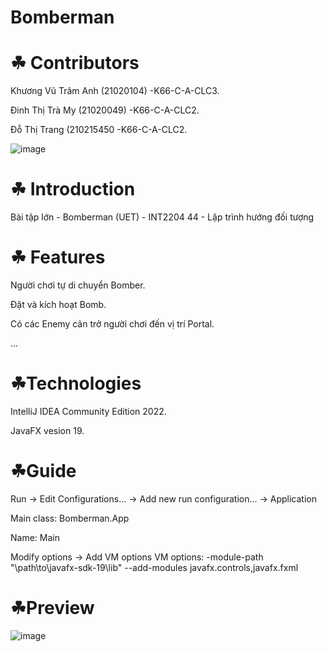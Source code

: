 # Bomberman
# ☘ Contributors
Khương Vũ Trâm Anh (21020104) -K66-C-A-CLC3.

Đinh Thị Trà My (21020049) -K66-C-A-CLC2.

Đỗ Thị Trang (210215450 -K66-C-A-CLC2.

![image](https://user-images.githubusercontent.com/100174761/195337888-45a2e7a6-7480-4063-897f-d26b0a48b88f.png)

# ☘ Introduction
Bài tập lớn - Bomberman (UET) - INT2204 44 - Lập trình hướng đối tượng

# ☘ Features
Người chơi tự di chuyển Bomber.

Đặt và kích hoạt Bomb.

Có các Enemy cản trở người chơi đến vị trí Portal.

...

# ☘Technologies
IntelliJ IDEA Community Edition 2022.

JavaFX vesion 19.

# ☘Guide
Run -> Edit Configurations... -> Add new run configuration... -> Application

Main class: Bomberman.App

Name: Main

Modify options -> Add VM options VM options: -module-path "\path\to\javafx-sdk-19\lib" --add-modules javafx.controls,javafx.fxml
	
# ☘Preview

![image](https://user-images.githubusercontent.com/100174761/195336550-e3053a8b-f775-41c3-8ae9-de2eae6335a2.png)
